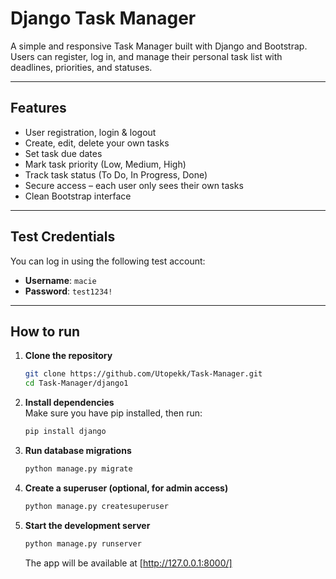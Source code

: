 # Django Task Manager

A simple and responsive Task Manager built with Django and Bootstrap. Users can register, log in, and manage their personal task list with deadlines, priorities, and statuses.

---

## Features

-  User registration, login & logout
-  Create, edit, delete your own tasks
-  Set task due dates
-  Mark task priority (Low, Medium, High)
-  Track task status (To Do, In Progress, Done)
-  Secure access – each user only sees their own tasks
-  Clean Bootstrap interface

---

## Test Credentials

You can log in using the following test account:

- **Username**: `macie`  
- **Password**: `test1234!`

---
## How to run

1. **Clone the repository**  
   ```sh
   git clone https://github.com/Utopekk/Task-Manager.git
   cd Task-Manager/django1
   ```

2. **Install dependencies**  
   Make sure you have pip installed, then run:
   ```sh
   pip install django
   ```

3. **Run database migrations**  
   ```sh
   python manage.py migrate
   ```

4. **Create a superuser (optional, for admin access)**  
   ```sh
   python manage.py createsuperuser
   ```

5. **Start the development server**  
   ```sh
   python manage.py runserver
   ```
   The app will be available at [http://127.0.0.1:8000/]
